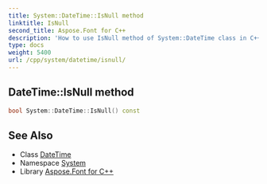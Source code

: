 ```yaml
---
title: System::DateTime::IsNull method
linktitle: IsNull
second_title: Aspose.Font for C++
description: 'How to use IsNull method of System::DateTime class in C++.'
type: docs
weight: 5400
url: /cpp/system/datetime/isnull/
---
```

## DateTime::IsNull method




```cpp
bool System::DateTime::IsNull() const
```

## See Also

* Class [DateTime](../)
* Namespace [System](../../)
* Library [Aspose.Font for C++](../../../)
